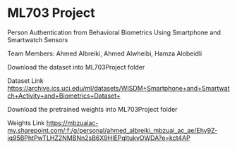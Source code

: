 # ML703 Project
Person Authentication from Behavioral Biometrics Using Smartphone and Smartwatch Sensors

Team Members:
Ahmed Albreiki,
Ahmed Alwheibi,
Hamza Alobeidli


Download the dataset into ML703Project folder

Dataset Link
https://archive.ics.uci.edu/ml/datasets/WISDM+Smartphone+and+Smartwatch+Activity+and+Biometrics+Dataset+


Download the pretrained weights into ML703Project folder 

Weights Link
https://mbzuaiac-my.sharepoint.com/:f:/g/personal/ahmed_albreiki_mbzuai_ac_ae/Ehy9Z-iq95BPhtPwTLHZ2NMBNn2sB6X9HIEPqItukvOWDA?e=kct4AP
